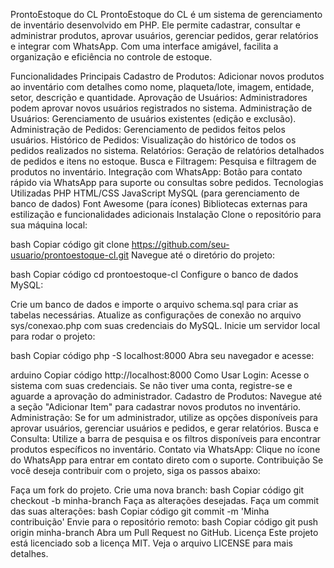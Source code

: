 ProntoEstoque do CL
ProntoEstoque do CL é um sistema de gerenciamento de inventário desenvolvido em PHP. Ele permite cadastrar, consultar e administrar produtos, aprovar usuários, gerenciar pedidos, gerar relatórios e integrar com WhatsApp. Com uma interface amigável, facilita a organização e eficiência no controle de estoque.

Funcionalidades Principais
Cadastro de Produtos: Adicionar novos produtos ao inventário com detalhes como nome, plaqueta/lote, imagem, entidade, setor, descrição e quantidade.
Aprovação de Usuários: Administradores podem aprovar novos usuários registrados no sistema.
Administração de Usuários: Gerenciamento de usuários existentes (edição e exclusão).
Administração de Pedidos: Gerenciamento de pedidos feitos pelos usuários.
Histórico de Pedidos: Visualização do histórico de todos os pedidos realizados no sistema.
Relatórios: Geração de relatórios detalhados de pedidos e itens no estoque.
Busca e Filtragem: Pesquisa e filtragem de produtos no inventário.
Integração com WhatsApp: Botão para contato rápido via WhatsApp para suporte ou consultas sobre pedidos.
Tecnologias Utilizadas
PHP
HTML/CSS
JavaScript
MySQL (para gerenciamento de banco de dados)
Font Awesome (para ícones)
Bibliotecas externas para estilização e funcionalidades adicionais
Instalação
Clone o repositório para sua máquina local:

bash
Copiar código
git clone https://github.com/seu-usuario/prontoestoque-cl.git
Navegue até o diretório do projeto:

bash
Copiar código
cd prontoestoque-cl
Configure o banco de dados MySQL:

Crie um banco de dados e importe o arquivo schema.sql para criar as tabelas necessárias.
Atualize as configurações de conexão no arquivo sys/conexao.php com suas credenciais do MySQL.
Inicie um servidor local para rodar o projeto:

bash
Copiar código
php -S localhost:8000
Abra seu navegador e acesse:

arduino
Copiar código
http://localhost:8000
Como Usar
Login: Acesse o sistema com suas credenciais. Se não tiver uma conta, registre-se e aguarde a aprovação do administrador.
Cadastro de Produtos: Navegue até a seção "Adicionar Item" para cadastrar novos produtos no inventário.
Administração: Se for um administrador, utilize as opções disponíveis para aprovar usuários, gerenciar usuários e pedidos, e gerar relatórios.
Busca e Consulta: Utilize a barra de pesquisa e os filtros disponíveis para encontrar produtos específicos no inventário.
Contato via WhatsApp: Clique no ícone do WhatsApp para entrar em contato direto com o suporte.
Contribuição
Se você deseja contribuir com o projeto, siga os passos abaixo:

Faça um fork do projeto.
Crie uma nova branch:
bash
Copiar código
git checkout -b minha-branch
Faça as alterações desejadas.
Faça um commit das suas alterações:
bash
Copiar código
git commit -m 'Minha contribuição'
Envie para o repositório remoto:
bash
Copiar código
git push origin minha-branch
Abra um Pull Request no GitHub.
Licença
Este projeto está licenciado sob a licença MIT. Veja o arquivo LICENSE para mais detalhes.
